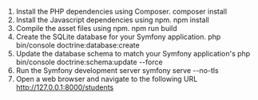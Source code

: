 1. Install the PHP dependencies using Composer.
   composer install
2. Install the Javascript dependencies using npm.
   npm install
3. Compile the asset files using npm.
   npm run build
4. Create the SQLite database for your Symfony application.
   php bin/console doctrine:database:create
5. Update the database schema to match your Symfony application's
   php bin/console doctrine:schema:update --force
6. Run the Symfony development server
   symfony serve --no-tls
7. Open a web browser and navigate to the following URL
   http://127.0.0.1:8000/students
